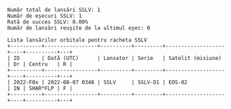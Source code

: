     Număr total de lansări SSLV: 1
    Număr de eșecuri SSLV: 1
    Rată de succes SSLV: 0.00%
    Număr de lansări reușite de la ultimul eșec: 0
    
    Lista lansărilor orbitale pentru racheta SSLV
    +----------+-----------------+----------+---------+-------------------+----+----------+---+
    | ID       | Dată (UTC)      | Lansator | Serie   | Satelit (misiune) | Or | Centru   | R |
    +----------+-----------------+----------+---------+-------------------+----+----------+---+
    | 2022-F0x | 2022-08-07 0348 | SSLV     | SSLV-D1 | EOS-02            | IN | SHAR*FLP | F |
    +----------+-----------------+----------+---------+-------------------+----+----------+---+
    
    
